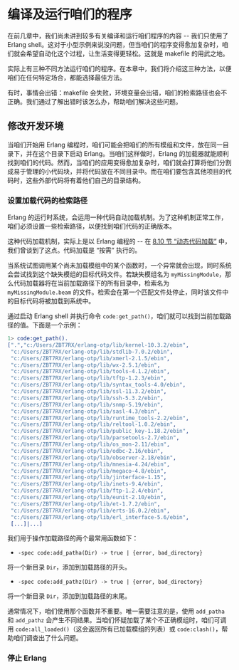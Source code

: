 # 编译及运行咱们的程序

在前几章中，我们尚未讲到较多有关编译和运行咱们程序的内容 -- 我们只使用了 Erlang shell。这对于小型示例来说没问题，但当咱们的程序变得愈加复杂时，咱们就会希望自动化这个过程，让生活变得更轻松。这就是 makefile 的用武之地。


实际上有三种不同方法运行咱们的程序。在本章中，我们将介绍这三种方法，以便咱们在任何特定场合，都能选择最佳方法。

有时，事情会出错：makefile 会失败，环境变量会出错，咱们的检索路径也会不正确。我们通过了解出错时该怎么办，帮助咱们解决这些问题。



## 修改开发环境


当咱们开始用 Erlang 编程时，咱们可能会把咱们的所有模组和文件，放在同一目录下，并在这个目录下启动 Erlang。当咱们这样做时，Erlang 的加载器就能顺利找到咱们的代码。然而，当咱们的应用变得愈加复杂时，咱们就会打算将他们分割成易于管理的小代码块，并将代码放在不同目录中。而在咱们要包含其他项目的代码时，这些外部代码将有着他们自己的目录结构。


### 设置加载代码的检索路径


Erlang 的运行时系统，会运用一种代码自动加载机制。为了这种机制正常工作，咱们必须设置一些检索路径，以便找到咱们代码的正确版本。


这种代码加载机制，实际上是以 Erlang 编程的 -- 在 [8.10 节 “动态代码加载”](Ch08-the_rest_of_sequential_erlang.md#动态代码加载) 中，我们曾谈到了这点。代码加载是 “按需” 执行的。


当系统试图调用某个尚未加载模组中的某个函数时，一个异常就会出现，同时系统会尝试找到这个缺失模组的目标代码文件。若缺失模组名为 `myMissingModule`，那么代码加载器将在当前加载路径下的所有目录中，检索名为 `myMissingModule.beam` 的文件。检索会在第一个匹配文件处停止，同时该文件中的目标代码将被加载到系统中。


通过启动 Erlang shell 并执行命令 `code:get_path()`，咱们就可以找到当前加载路径的值。下面是一个示例：


```erlang
1> code:get_path().
[".","c:/Users/ZBT7RX/erlang-otp/lib/kernel-10.3.2/ebin",
 "c:/Users/ZBT7RX/erlang-otp/lib/stdlib-7.0.2/ebin",
 "c:/Users/ZBT7RX/erlang-otp/lib/xmerl-2.1.5/ebin",
 "c:/Users/ZBT7RX/erlang-otp/lib/wx-2.5.1/ebin",
 "c:/Users/ZBT7RX/erlang-otp/lib/tools-4.1.2/ebin",
 "c:/Users/ZBT7RX/erlang-otp/lib/tftp-1.2.3/ebin",
 "c:/Users/ZBT7RX/erlang-otp/lib/syntax_tools-4.0/ebin",
 "c:/Users/ZBT7RX/erlang-otp/lib/ssl-11.3.2/ebin",
 "c:/Users/ZBT7RX/erlang-otp/lib/ssh-5.3.2/ebin",
 "c:/Users/ZBT7RX/erlang-otp/lib/snmp-5.19/ebin",
 "c:/Users/ZBT7RX/erlang-otp/lib/sasl-4.3/ebin",
 "c:/Users/ZBT7RX/erlang-otp/lib/runtime_tools-2.2/ebin",
 "c:/Users/ZBT7RX/erlang-otp/lib/reltool-1.0.2/ebin",
 "c:/Users/ZBT7RX/erlang-otp/lib/public_key-1.18.2/ebin",
 "c:/Users/ZBT7RX/erlang-otp/lib/parsetools-2.7/ebin",
 "c:/Users/ZBT7RX/erlang-otp/lib/os_mon-2.11/ebin",
 "c:/Users/ZBT7RX/erlang-otp/lib/odbc-2.16/ebin",
 "c:/Users/ZBT7RX/erlang-otp/lib/observer-2.18/ebin",
 "c:/Users/ZBT7RX/erlang-otp/lib/mnesia-4.24/ebin",
 "c:/Users/ZBT7RX/erlang-otp/lib/megaco-4.8/ebin",
 "c:/Users/ZBT7RX/erlang-otp/lib/jinterface-1.15",
 "c:/Users/ZBT7RX/erlang-otp/lib/inets-9.4/ebin",
 "c:/Users/ZBT7RX/erlang-otp/lib/ftp-1.2.4/ebin",
 "c:/Users/ZBT7RX/erlang-otp/lib/eunit-2.10/ebin",
 "c:/Users/ZBT7RX/erlang-otp/lib/et-1.7.2/ebin",
 "c:/Users/ZBT7RX/erlang-otp/lib/erts-16.0.2/ebin",
 "c:/Users/ZBT7RX/erlang-otp/lib/erl_interface-5.6/ebin",
 [...]|...]
```

我们用于操作加载路径的两个最常用函数如下：


- `-spec code:add_patha(Dir) -> true | {error, bad_directory}`

将一个新目录 `Dir`，添加到加载路径的开头。

- `-spec code:add_pathz(Dir) -> true | {error, bad_directory}`


将一个新目录 `Dir`，添加到加载路径的末尾。


通常情况下，咱们使用那个函数并不重要。唯一需要注意的是，使用 `add_patha` 和 `add_pathz` 会产生不同结果。当咱们怀疑加载了某个不正确模组时，咱们可调用 `code:all_loaded()`（这会返回所有已加载模组的列表）或 `code:clash()`，帮助咱们调查出了什么问题。

### 停止 Erlang
